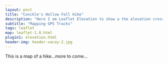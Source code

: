 ```yaml
---
layout: post
title: "Conckle's Hollow Fall Hike"
description: "Here I am Leaflet Elevation to show a the elevation cross-section of a GPS track recorded with MyTracks at Conckle's Hollow Nature Preserve in the Hocking Hills region of Ohio."
subtitle: "Mapping GPS Tracks"
tags: leaflet
map: leaflet-1.0.html
plugin1: elevation.html
header-img: header-vacay-2.jpg
---
```

<div id="map">
</div>
<script src="https://www.ovrdc.org/apps/cssjs/leaflet.geometryutil.js"></script>
<script src="https://www.ovrdc.org/apps/cssjs/leaflet-distance-marker.js"></script>
<script src="https://cdnjs.cloudflare.com/ajax/libs/d3/3.5.6/d3.min.js" charset="utf-8"></script>
<script>
//map
	var map = L.map('map', {
		sleep: true,
		//defaultExtentControl: true
	});
	map.setView([39.4664,-82.5588], 11);
	var hash = L.hash(map);
//tiles
	var esritopo = L.tileLayer('http://server.arcgisonline.com/ArcGIS/rest/services/World_Topo_Map/MapServer/tile/{z}/{y}/{x}', {
		attribution: 'Tiles &copy; Esri &mdash; Esri, DeLorme, NAVTEQ, TomTom, Intermap, iPC, USGS, FAO, NPS, NRCAN, GeoBase, Kadaster NL, Ordnance Survey, Esri Japan, METI, Esri China (Hong Kong), and the GIS User Community'
		}).addTo(map);
	var comic = L.tileLayer('http://api.tiles.mapbox.com/v4/{id}/{z}/{x}/{y}.png?access_token={accessToken}', {
		attribution: 'Imagery from <a href="http://mapbox.com/about/maps/">MapBox</a> &mdash; Map data &copy; <a href="http://www.openstreetmap.org/copyright">OpenStreetMap</a>',
		subdomains: 'abcd',
		id: 'reyemtm.mnijk2mp',
		accessToken: 'pk.eyJ1IjoicmV5ZW10bSIsImEiOiJCTHUxSVZ3In0.Q-qbg_jG0JcT6bfBeiwXQg'
	});

	var osm = L.tileLayer('http://{s}.tile.openstreetmap.fr/hot/{z}/{x}/{y}.png', {
		maxZoom: 19,
		attribution: '&copy; <a href="http://www.openstreetmap.org/copyright">OpenStreetMap</a>, Tiles courtesy of <a href="http://hot.openstreetmap.org/" target="_blank">Humanitarian OpenStreetMap Team</a>'
	});

	var toner = new L.StamenTileLayer("toner");

	var cdb = L.tileLayer('http://a.basemaps.cartocdn.com/light_all/{z}/{x}/{y}.png', {
	        attribution: 'Map data &copy; <a href="http://openstreetmap.org">OpenStreetMap</a> ' +
	                      'contributors, <a href="http://creativecommons.org/licenses/by-sa/2.0/">' +
	                      'CC-BY-SA</a>. Tiles &copy; <a href="http://cartodb.com/attributions">' +
	                      'CartoDB</a>'
  	});
//data
	var el = L.control.elevation({
		position: 'bottomleft',
		theme: 'green-theme',
		width: 500,
		height: 105,
		imperial: true
	}).addTo(map);
	
	var hike = new L.geoJson.ajax("../../data/c_hollow.geojson", {
	    color: '#629062',
	    weight: 6,
	    opacity: 1,
	    distanceMarkers: {offset: 1609.34},
	    onEachFeature: el.addData.bind(el)
	  }).addTo(map);
	
	hike.on('data:loaded', function(){
	  ride.addTo(map);
	  map.fitBounds(ride.getBounds());
	});
//controls
	var baseMaps = {
		"OpenStreetMap": osm,
		"Contrast": toner,
		"Comic": comic,
		"Topo": esritopo,
		"Light": cdb
	};
	L.control.layers(baseMaps, null).addTo(map);
</script>

This is a map of a hike...more to come...
